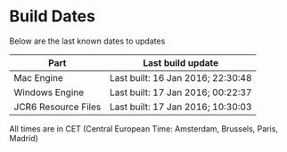 # Build Dates

Below are the last known dates to updates

Part | Last build update
-----|-----
Mac Engine | Last built: 16 Jan 2016; 22:30:48
Windows Engine | Last built: 17 Jan 2016; 00:22:37
JCR6 Resource Files | Last built: 17 Jan 2016; 10:30:03
All times are in CET (Central European Time: Amsterdam, Brussels, Paris, Madrid)



